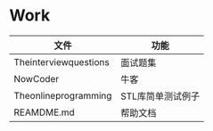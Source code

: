 # Work

|文件 |功能
|------------------|---------------------|
|Theinterviewquestions 	   |面试题集		 |
|NowCoder           |牛客        |
|Theonlineprogramming     |STL库简单测试例子    |
|REAMDME.md        |帮助文档     |

